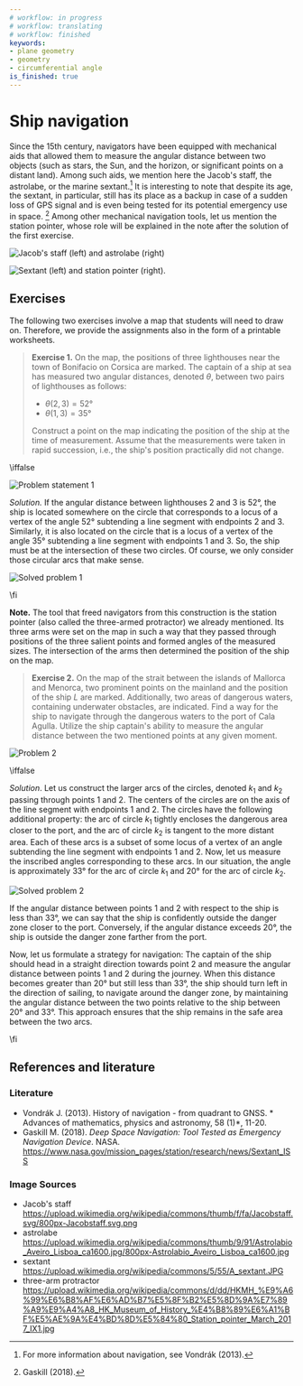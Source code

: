```yaml
---
# workflow: in progress
# workflow: translating
# workflow: finished
keywords:
- plane geometry
- geometry
- circumferential angle
is_finished: true
---
```


# Ship navigation

Since the 15th century, navigators have been equipped with mechanical
aids that allowed them to measure the angular distance between two
objects (such as stars, the Sun, and the horizon, or significant
points on a distant land).  Among such aids, we mention here the
Jacob's staff, the astrolabe, or the marine sextant.[^1] It is
interesting to note that despite its age, the sextant, in particular,
still has its place as a backup in case of a sudden loss of GPS signal
and is even being tested for its potential emergency use in space.
[^2] Among other mechanical navigation tools, let us mention the
station pointer, whose role will be explained in the note after the
solution of the first exercise.

![Jacob's staff (left) and astrolabe (right)](pic0a.jpg)

![Sextant (left) and station pointer (right).](pic0b.jpg)

## Exercises

The following two exercises involve a map that students will need to
draw on. Therefore, we provide the assignments also in the form of a
printable worksheets.

> **Exercise 1.** On the map, the positions of three lighthouses near
> the town of Bonifacio on Corsica are marked.  The captain of a ship at
> sea has measured two angular distances, denoted $\theta$, between
> two pairs of lighthouses as follows:
>
> * $\theta (2,3) = 52°$
> * $\theta (1,3) = 35°$
>
> Construct a point on the map indicating the position of the ship
> at the time of measurement.
> Assume that the measurements were taken in rapid succession,
> i.e., the ship's position practically did not change.

\iffalse

![Problem statement 1](pic1.jpg)

*Solution.* If the angular distance between lighthouses 2 and 3 is
52°, the ship is located somewhere on the circle that corresponds to a
locus of a vertex of the angle 52° subtending a line segment with
endpoints 2 and 3.
Similarly, it is also located on the circle that is a locus of a
vertex of the angle 35° subtending a line segment with endpoints 1 and
3.  So, the ship must be at the intersection of these two circles. Of
course, we only consider those circular arcs that make sense.

![Solved problem 1](pic2.jpg)

\fi

**Note.** The tool that freed navigators from this construction is the
station pointer (also called the three-armed protractor) we already
mentioned. Its three arms were set on the map in such a way that they
passed through positions of the three salient points and formed angles
of the measured sizes. The intersection of the arms then determined
the position of the ship on the map.

> **Exercise 2.** On the map of the strait between the islands of
> Mallorca and Menorca, two prominent points on the mainland and the
> position of the ship $L$ are marked. Additionally,
> two areas of dangerous waters, containing underwater obstacles, are
> indicated.  Find a way for the ship to navigate through the dangerous
> waters to the port of Cala Agulla.  Utilize the ship captain's ability
> to measure the angular distance between the two mentioned points at
> any given moment.

![Problem 2](pic3.jpg)

\iffalse

*Solution*. Let us construct the larger arcs of the circles, denoted
$k_1$ and $k_2$ passing through points $1$ and $2$. The centers of the
circles are on the axis of the line segment with endpoints $1$ and
$2$. The circles have the following additional property:
the arc of circle $k_1$ tightly encloses the dangerous area closer to
the port, and the arc of circle $k_2$ is tangent to the more distant
area. Each of these arcs is a subset of some locus of a vertex of an
angle subtending the line segment with endpoints $1$ and $2$. Now, let
us measure the inscribed angles corresponding to these arcs. In our
situation, the angle is approximately $33°$ for the arc of circle
$k_1$ and $20°$ for the arc of circle $k_2$.

![Solved problem 2](pic4.jpg)

If the angular distance between points $1$ and $2$ with respect to the
ship is less than $33°$, we can say that the ship is confidently
outside the danger zone closer to the port. Conversely, if the angular
distance exceeds $20°$, the ship is outside the danger zone farther
from the port.

Now, let us formulate a strategy for navigation: The captain of the
ship should head in a straight direction towards point $2$ and measure
the angular distance between points $1$ and $2$ during the journey.
When this distance becomes greater than $20°$ but still less than
$33°$, the ship should turn left in the direction of sailing, to
navigate around the danger zone, by maintaining the angular distance
between the two points relative to the ship between $20°$ and
$33°$. This approach ensures that the ship remains in the safe area
between the two arcs.

\fi

## References and literature

### Literature

* Vondrák J. (2013). History of navigation - from quadrant to GNSS. * Advances
of mathematics, physics and astronomy, 58 (1)*, 11-20.
* Gaskill M. (2018). *Deep Space Navigation: Tool Tested as Emergency
Navigation Device*. NASA.
<https://www.nasa.gov/mission_pages/station/research/news/Sextant_ISS>

### Image Sources

- Jacob's staff  
    <https://upload.wikimedia.org/wikipedia/commons/thumb/f/fa/Jacobstaff.svg/800px-Jacobstaff.svg.png>
- astrolabe  
    <https://upload.wikimedia.org/wikipedia/commons/thumb/9/91/Astrolabio_Aveiro_Lisboa_ca1600.jpg/800px-Astrolabio_Aveiro_Lisboa_ca1600.jpg>
- sextant  
    <https://upload.wikimedia.org/wikipedia/commons/5/55/A_sextant.JPG>
- three-arm protractor  
    <https://upload.wikimedia.org/wikipedia/commons/d/dd/HKMH_%E9%A6%99%E6%B8%AF%E6%AD%B7%E5%8F%B2%E5%8D%9A%E7%89%A9%E9%A4%A8_HK_Museum_of_History_%E4%B8%89%E6%A1%BF%E5%AE%9A%E4%BD%8D%E5%84%80_Station_pointer_March_2017_IX1.jpg>

[^1]: For more information about navigation, see Vondrák (2013).

[^2]: Gaskill (2018).
